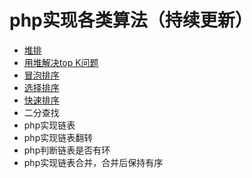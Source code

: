 # php实现各类算法（持续更新）

* [堆排](https://github.com/3-Stone/php-algorithm/blob/master/%E5%A0%86%E6%8E%92.php)
* [用堆解决top K问题](https://github.com/3-Stone/php-algorithm/blob/master/%E5%A0%86%E8%A7%A3%E5%86%B3TopK.php)
* [冒泡排序](https://github.com/3-Stone/php-algorithm/blob/master/%E5%86%92%E6%B3%A1%E6%8E%92%E5%BA%8F.php)
* [选择排序](https://github.com/3-Stone/php-algorithm/blob/master/%E9%80%89%E6%8B%A9%E6%8E%92%E5%BA%8F.php)
* [快速排序](https://github.com/3-Stone/php-algorithm/blob/master/%E5%BF%AB%E9%80%9F%E6%8E%92%E5%BA%8F.php)
* 二分查找
* php实现链表
* php实现链表翻转
* php判断链表是否有环
* php实现链表合并，合并后保持有序